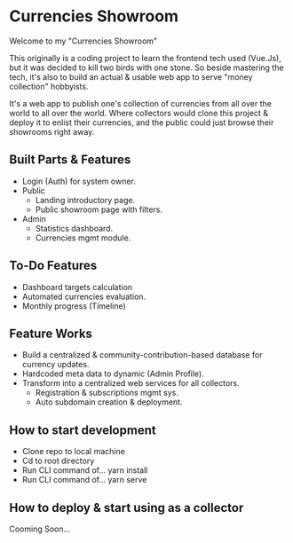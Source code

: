 # Currencies Showroom

Welcome to my "Currencies Showroom"

This originally is a coding project to learn the frontend tech used (Vue.Js), but it was decided to kill two birds with one stone. So beside mastering the tech, it's also to build an actual & usable web app to serve "money collection" hobbyists.

It's a web app to publish one's collection of currencies from all over the world to all over the world. Where collectors would clone this project & deploy it to enlist their currencies, and the public could just browse their showrooms right away.

## Built Parts & Features

- Login (Auth) for system owner.
- Public
  - Landing introductory page.
  - Public showroom page with filters.
- Admin
  - Statistics dashboard.
  - Currencies mgmt module.

## To-Do Features

- Dashboard targets calculation
- Automated currencies evaluation.
- Monthly progress (Timeline)

## Feature Works

- Build a centralized & community-contribution-based database for currency updates.
- Hardcoded meta data to dynamic (Admin Profile).
- Transform into a centralized web services for all collectors.
  - Registration & subscriptions mgmt sys.
  - Auto subdomain creation & deployment.

## How to start development

- Clone repo to local machine
- Cd to root directory
- Run CLI command of...
    yarn install
- Run CLI command of...
    yarn serve

## How to deploy & start using as a collector

Cooming Soon...
